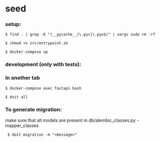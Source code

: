 # seed

### setup:

`` $ find . | grep -E "(__pycache__|\.pyc|\.pyo$)" | xargs sudo rm -rf ``

`` $ chmod +x src/entrypoint.sh ``

`` $ docker-compose up ``

### development (only with tests):

### In another tab

`` $ docker-compose exec fastapi bash ``

`` $ doit all ``

### To generate migration:

make sure that all models are present in db/alembic_classes.py - mapper_classes

`` $ doit migration -m "<message>"``
